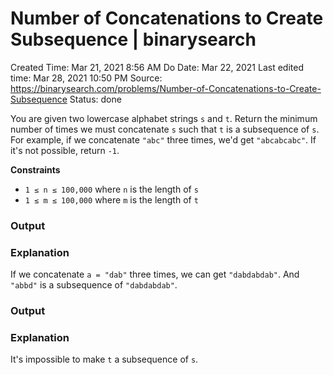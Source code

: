 # Number of Concatenations to Create Subsequence | binarysearch

Created Time: Mar 21, 2021 8:56 AM
Do Date: Mar 22, 2021
Last edited time: Mar 28, 2021 10:50 PM
Source: https://binarysearch.com/problems/Number-of-Concatenations-to-Create-Subsequence
Status: done

You are given two lowercase alphabet strings `s` and `t`. Return the minimum number of times we must concatenate `s` such that `t` is a subsequence of `s`. For example, if we concatenate `"abc"` three times, we'd get `"abcabcabc"`. If it's not possible, return `-1`.

**Constraints**

- `1 ≤ n ≤ 100,000` where `n` is the length of `s`
- `1 ≤ m ≤ 100,000` where `m` is the length of `t`

### **Output**

### **Explanation**

If we concatenate `a = "dab"` three times, we can get `"dabdabdab"`. And `"abbd"` is a subsequence of `"dabdabdab"`.

### **Output**

### **Explanation**

It's impossible to make `t` a subsequence of `s`.